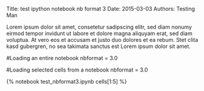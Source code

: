 Title: test ipython notebook nb format 3
Date: 2015-03-03
Authors: Testing Man


Lorem ipsum dolor sit amet, consetetur sadipscing elitr, sed diam nonumy eirmod
tempor invidunt ut labore et dolore magna aliquyam erat, sed diam voluptua. At
vero eos et accusam et justo duo dolores et ea rebum. Stet clita kasd gubergren,
no sea takimata sanctus est Lorem ipsum dolor sit amet.

#Loading an entire notebook nbformat = 3.0



#Loading selected cells from a notebook nbformat = 3.0

{% notebook test_nbformat3.ipynb cells[1:5] %}
